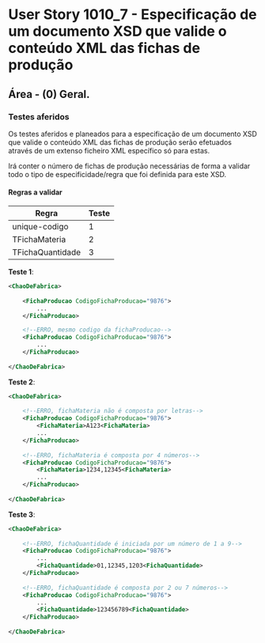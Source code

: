 # User Story 1010_7 - Especificação de um documento XSD que valide o conteúdo XML das fichas de produção

## Área - (0) Geral.

### Testes aferidos

Os testes aferidos e planeados para a especificação de um documento XSD que valide o conteúdo XML das fichas de produção serão efetuados através de um extenso ficheiro XML específico só para estas.

Irá conter o número de fichas de produção necessárias de forma a validar todo o tipo de especificidade/regra que foi definida para este XSD.

#### Regras a validar

| Regra            | Teste |
| ---------------- | ----- |
| unique-codigo    | 1     |
| TFichaMateria    | 2     |
| TFichaQuantidade | 3     |

**Teste 1**:

```xml
<ChaoDeFabrica>
    
	<FichaProducao CodigoFichaProducao="9876">
    	...
	</FichaProducao>

    <!--ERRO, mesmo codigo da fichaProducao-->
	<FichaProducao CodigoFichaProducao="9876"> 
    	...
	</FichaProducao>
    
</ChaoDeFabrica>
```

**Teste 2**:

```xml
<ChaoDeFabrica>
    
    <!--ERRO, fichaMateria não é composta por letras-->
	<FichaProducao CodigoFichaProducao="9876">
    	<FichaMateria>A123<FichaMateria> 
        ...
	</FichaProducao>
            
    <!--ERRO, fichaMateria é composta por 4 números-->
	<FichaProducao CodigoFichaProducao="9876">
    	<FichaMateria>1234,12345<FichaMateria>
        ...
	</FichaProducao>
    
</ChaoDeFabrica>
```

**Teste 3**:

```xml
<ChaoDeFabrica>
    
    <!--ERRO, fichaQuantidade é iniciada por um número de 1 a 9-->
	<FichaProducao CodigoFichaProducao="9876">
        ...
    	<FichaQuantidade>01,12345,1203<FichaQuantidade> 
	</FichaProducao>
            
    <!--ERRO, fichaQuantidade é composta por 2 ou 7 números-->
	<FichaProducao CodigoFichaProducao="9876">
        ...
    	<FichaQuantidade>123456789<FichaQuantidade> 
	</FichaProducao>            
    
</ChaoDeFabrica>
```

